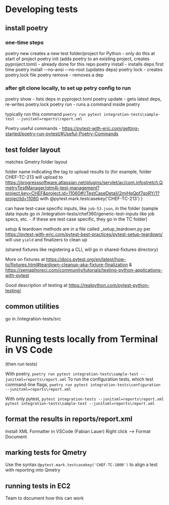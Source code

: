 # Developing tests

## install poetry
### one-time steps
poetry new <name> creates a new test folder/project for Python - only do this at start of project
poetry init (adds poetry to an existing project, creates pyproject.toml) - already done for this repo
poetry install - installs deps first time
poetry install --no-ansi --no-root (updates deps)
poetry lock - creates poetry.lock file
poetry remove - removes a dep

### after git clone locally, to set up petry config to run
poetry show - lists deps in pyproject.toml
poetry update - gets latest deps, re-writes poetry.lock
poetry run <pytest> - runs a command inside poetry

typically run this command
`poetry run pytest integration-tests\sample-test --junitxml=reports\report.xml`

Poetry useful commands - https://pytest-with-eric.com/getting-started/poetry-run-pytest/#Useful-Poetry-Commands

## test folder layout
matches Qmetry folder layout

folder name indicating the tag to upload results to (for example, folder CHEF-TC-213 will upload to https://progresssoftware.atlassian.net/plugins/servlet/ac/com.infostretch.QmetryTestManager/qtm4j-test-management?project.key=CHEF&project.id=11060#!/TestCaseDetail/2mjHqQpf7qoRY/1?projectId=11060 with @pytest.mark.testcasekey('CHEF-TC-213')  )

can have test-case specific inputs, like `job-53.json`, in the folder
(sample data inputs go in /integration-tests/chef360/generic-test-inputs like job specs, etc. - if these are test case specific, they go in the TC folder)

setup & teardown methods are in a file called <test>_setup_teardown.py per https://pytest-with-eric.com/pytest-best-practices/pytest-setup-teardown/
will use `yield` and finalizers to clean up

(shared fixtures like registering a CLI, will go in shared-fixtures directory)

More on fixtures at https://docs.pytest.org/en/latest/how-to/fixtures.html#teardown-cleanup-aka-fixture-finalization & https://semaphoreci.com/community/tutorials/testing-python-applications-with-pytest 

Good description of testing at https://realpython.com/pytest-python-testing/ 

## common utilities
go in /integration-tests/src

# Running tests locally from Terminal in VS Code
(then run tests)

With poetry, `poetry run pytest integration-tests\sample-test --junitxml=reports\report.xml`
To run the configuration tests, which test command-line flags, `poetry run pytest integration-tests\configuration --junitxml=reports\report.xml`

With only pytest, 
`pytest integration-tests --junitxml=reports\report.xml`
`pytest integration-tests\sample-test --junitxml=reports\report.xml`

## format the results in reports/report.xml
Install XML Formatter in VSCode (Fabian Lauer)
Right click --> Format Document

## marking tests for Qmetry
Use the syntax `@pytest.mark.testcasekey('CHEF-TC-1000')` to align a test with reporting into Qmetry

## running tests in EC2
Team to document how this can work
